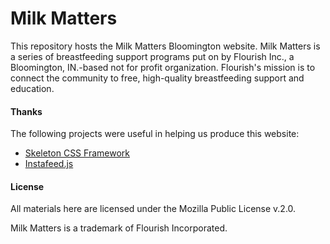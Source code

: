 Milk Matters
====
This repository hosts the Milk Matters Bloomington website.
Milk Matters is a series of breastfeeding support programs put on
by Flourish Inc., a Bloomington, IN.-based not for profit organization.
Flourish's mission is to connect the community to free, high-quality
breastfeeding support and education. ​

#### Thanks
The following projects were useful in helping us produce this website:

- [Skeleton CSS Framework](https://github.com/skeleton-framework/skeleton-framework)
- [Instafeed.js](https://github.com/stevenschobert/instafeed.js)

#### License
All materials here are licensed under the Mozilla Public License v.2.0.

Milk Matters is a trademark of Flourish Incorporated.
